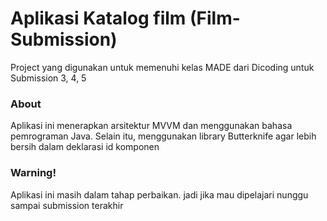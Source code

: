 # Aplikasi Katalog film (Film-Submission)
Project yang digunakan untuk memenuhi kelas MADE dari Dicoding untuk Submission 3, 4, 5

### About
Aplikasi ini menerapkan arsitektur MVVM dan menggunakan bahasa pemrograman Java. Selain itu, menggunakan library Butterknife agar
lebih bersih dalam deklarasi id komponen

### Warning!
Aplikasi ini masih dalam tahap perbaikan. jadi jika mau dipelajari nunggu sampai submission terakhir
